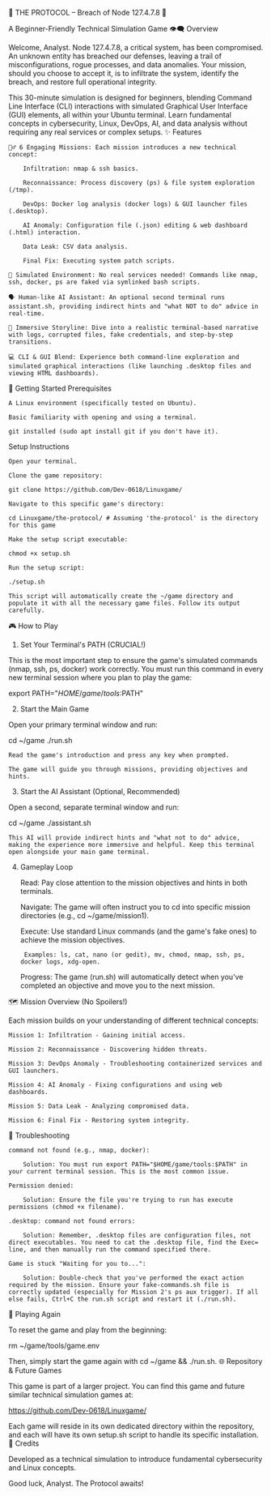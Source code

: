 🚨 THE PROTOCOL – Breach of Node 127.4.7.8 🚨

A Beginner-Friendly Technical Simulation Game
👁️‍🗨️ Overview

Welcome, Analyst. Node 127.4.7.8, a critical system, has been compromised. An unknown entity has breached our defenses, leaving a trail of misconfigurations, rogue processes, and data anomalies. Your mission, should you choose to accept it, is to infiltrate the system, identify the breach, and restore full operational integrity.

This 30-minute simulation is designed for beginners, blending Command Line Interface (CLI) interactions with simulated Graphical User Interface (GUI) elements, all within your Ubuntu terminal. Learn fundamental concepts in cybersecurity, Linux, DevOps, AI, and data analysis without requiring any real services or complex setups.
✨ Features

    🕵️‍♂️ 6 Engaging Missions: Each mission introduces a new technical concept:

        Infiltration: nmap & ssh basics.

        Reconnaissance: Process discovery (ps) & file system exploration (/tmp).

        DevOps: Docker log analysis (docker logs) & GUI launcher files (.desktop).

        AI Anomaly: Configuration file (.json) editing & web dashboard (.html) interaction.

        Data Leak: CSV data analysis.

        Final Fix: Executing system patch scripts.

    🤖 Simulated Environment: No real services needed! Commands like nmap, ssh, docker, ps are faked via symlinked bash scripts.

    🗣️ Human-like AI Assistant: An optional second terminal runs assistant.sh, providing indirect hints and "what NOT to do" advice in real-time.

    📜 Immersive Storyline: Dive into a realistic terminal-based narrative with logs, corrupted files, fake credentials, and step-by-step transitions.

    💻 CLI & GUI Blend: Experience both command-line exploration and simulated graphical interactions (like launching .desktop files and viewing HTML dashboards).

🚀 Getting Started
Prerequisites

    A Linux environment (specifically tested on Ubuntu).

    Basic familiarity with opening and using a terminal.

    git installed (sudo apt install git if you don't have it).

Setup Instructions

    Open your terminal.

    Clone the game repository:

    git clone https://github.com/Dev-0618/Linuxgame/

    Navigate to this specific game's directory:

    cd Linuxgame/the-protocol/ # Assuming 'the-protocol' is the directory for this game

    Make the setup script executable:

    chmod +x setup.sh

    Run the setup script:

    ./setup.sh

    This script will automatically create the ~/game directory and populate it with all the necessary game files. Follow its output carefully.

🎮 How to Play
1. Set Your Terminal's PATH (CRUCIAL!)

This is the most important step to ensure the game's simulated commands (nmap, ssh, ps, docker) work correctly. You must run this command in every new terminal session where you plan to play the game:

export PATH="$HOME/game/tools:$PATH"

2. Start the Main Game

Open your primary terminal window and run:

cd ~/game
./run.sh

    Read the game's introduction and press any key when prompted.

    The game will guide you through missions, providing objectives and hints.

3. Start the AI Assistant (Optional, Recommended)

Open a second, separate terminal window and run:

cd ~/game
./assistant.sh

    This AI will provide indirect hints and "what not to do" advice, making the experience more immersive and helpful. Keep this terminal open alongside your main game terminal.

4. Gameplay Loop

    Read: Pay close attention to the mission objectives and hints in both terminals.

    Navigate: The game will often instruct you to cd into specific mission directories (e.g., cd ~/game/mission1).

    Execute: Use standard Linux commands (and the game's fake ones) to achieve the mission objectives.

        Examples: ls, cat, nano (or gedit), mv, chmod, nmap, ssh, ps, docker logs, xdg-open.

    Progress: The game (run.sh) will automatically detect when you've completed an objective and move you to the next mission.

🗺️ Mission Overview (No Spoilers!)

Each mission builds on your understanding of different technical concepts:

    Mission 1: Infiltration - Gaining initial access.

    Mission 2: Reconnaissance - Discovering hidden threats.

    Mission 3: DevOps Anomaly - Troubleshooting containerized services and GUI launchers.

    Mission 4: AI Anomaly - Fixing configurations and using web dashboards.

    Mission 5: Data Leak - Analyzing compromised data.

    Mission 6: Final Fix - Restoring system integrity.

🐛 Troubleshooting

    command not found (e.g., nmap, docker):

        Solution: You must run export PATH="$HOME/game/tools:$PATH" in your current terminal session. This is the most common issue.

    Permission denied:

        Solution: Ensure the file you're trying to run has execute permissions (chmod +x filename).

    .desktop: command not found errors:

        Solution: Remember, .desktop files are configuration files, not direct executables. You need to cat the .desktop file, find the Exec= line, and then manually run the command specified there.

    Game is stuck "Waiting for you to...":

        Solution: Double-check that you've performed the exact action required by the mission. Ensure your fake-commands.sh file is correctly updated (especially for Mission 2's ps aux trigger). If all else fails, Ctrl+C the run.sh script and restart it (./run.sh).

🔁 Playing Again

To reset the game and play from the beginning:

rm ~/game/tools/game.env

Then, simply start the game again with cd ~/game && ./run.sh.
🌐 Repository & Future Games

This game is part of a larger project. You can find this game and future similar technical simulation games at:

https://github.com/Dev-0618/Linuxgame/

Each game will reside in its own dedicated directory within the repository, and each will have its own setup.sh script to handle its specific installation.
🤝 Credits

Developed as a technical simulation to introduce fundamental cybersecurity and Linux concepts.

Good luck, Analyst. The Protocol awaits!
